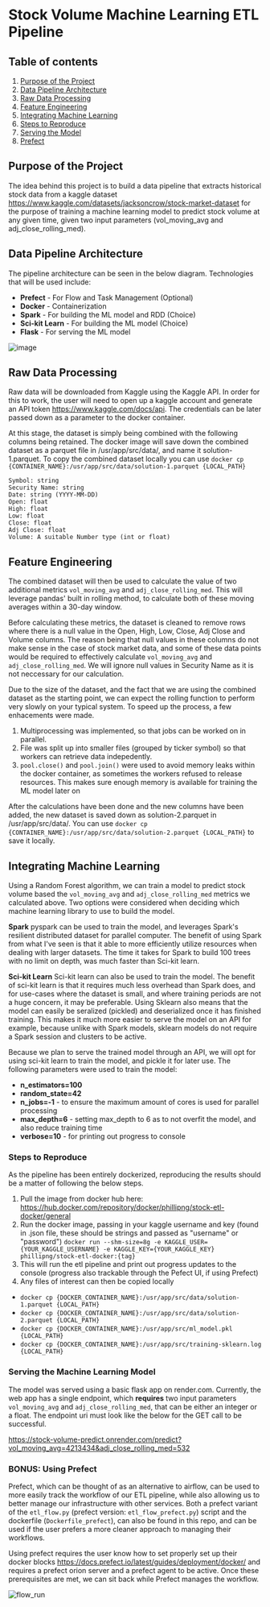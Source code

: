 # Stock Volume Machine Learning ETL Pipeline

## Table of contents
1. [Purpose of the Project](#purpose)
2. [Data Pipeline Architecture](#architecture)
3. [Raw Data Processing](#raw)
4. [Feature Engineering](#feat)
5. [Integrating Machine Learning](#ml)
6. [Steps to Reproduce](#repro)
7. [Serving the Model](#serve)
8. [Prefect](#prefect)

## Purpose of the Project <a name='purpose'></a>
The idea behind this project is to build a data pipeline that extracts historical stock data from a kaggle dataset https://www.kaggle.com/datasets/jacksoncrow/stock-market-dataset for the purpose of training a machine learning model to predict stock volume at any given time, given two input parameters (vol_moving_avg and adj_close_rolling_med).

## Data Pipeline Architecture <a name='architecture'></a>
The pipeline architecture can be seen in the below diagram. Technologies that will be used include:
* <b>Prefect</b> - For Flow and Task Management (Optional)
* <b>Docker</b> - Containerization
* <b>Spark</b> - For building the ML model and RDD (Choice)
* <b>Sci-kit Learn</b> - For building the ML model (Choice)
* <b>Flask</b> - For serving the ML model

![image](https://github.com/Phillip-N/de-work-sample/assets/10274304/0bbd1c3b-c574-488e-9848-638a7ac9ca7a)

## Raw Data Processing <a name='raw'></a>
Raw data will be downloaded from Kaggle using the Kaggle API. In order for this to work, the user will need to open up a kaggle account and generate an API token https://www.kaggle.com/docs/api. The credentials can be later passed down as a parameter to the docker container.

At this stage, the dataset is simply being combined with the following columns being retained. The docker image will save down the combined dataset as a parquet file in /usr/app/src/data/, and name it solution-1.parquet. To copy the combined dataset locally you can use `docker cp {CONTAINER_NAME}:/usr/app/src/data/solution-1.parquet {LOCAL_PATH}`
```
Symbol: string
Security Name: string
Date: string (YYYY-MM-DD)
Open: float
High: float
Low: float
Close: float
Adj Close: float
Volume: A suitable Number type (int or float)
```

## Feature Engineering <a name='feat'></a>
The combined dataset will then be used to calculate the value of two additional metrics `vol_moving_avg` and `adj_close_rolling_med`. This will leverage pandas' built in rolling method, to calculate both of these moving averages within a 30-day window.

Before calculating these metrics, the dataset is cleaned to remove rows where there is a null value in the Open, High, Low, Close, Adj Close and Volume columns. The reason being that null values in these columns do not make sense in the case of stock market data, and some of these data points would be required to effectively calculate `vol_moving_avg` and `adj_close_rolling_med`. We will ignore null values in Security Name as it is not neccessary for our calculation.

Due to the size of the dataset, and the fact that we are using the combined dataset as the starting point, we can expect the rolling function to perform very slowly on your typical system. To speed up the process, a few enhacements were made.
1. Multiprocessing was implemented, so that jobs can be worked on in parallel.
2. File was split up into smaller files (grouped by ticker symbol) so that workers can retrieve data indepedently.
3. `pool.close()` and `pool.join()` were used to avoid memory leaks within the docker container, as sometimes the workers refused to release resources. This makes sure enough memory is available for training the ML model later on

After the calculations have been done and the new columns have been added, the new dataset is saved down as solution-2.parquet in /usr/app/src/data/. You can use `docker cp {CONTAINER_NAME}:/usr/app/src/data/solution-2.parquet {LOCAL_PATH}` to save it locally.


## Integrating Machine Learning <a name='ml'></a>
Using a Random Forest algorithm, we can train a model to predict stock volume based the `vol_moving_avg` and `adj_close_rolling_med` metrics we calculated above. Two options were considered when deciding which machine learning library to use to build the model.

**Spark**
pyspark can be used to train the model, and leverages Spark's resilient distributed dataset for parallel computer. The benefit of using Spark from what I've seen is that it able to more efficiently utilize resources when dealing with larger datasets. The time it takes for Spark to build 100 trees with no limit on depth, was much faster than Sci-kit learn.

**Sci-kit Learn**
Sci-kit learn can also be used to train the model. The benefit of sci-kit learn is that it requires much less overhead than Spark does, and for use-cases where the dataset is small, and where training periods are not a huge concern, it may be preferable. Using Sklearn also means that the model can easily be seralized (pickled) and deserialized once it has finished training. This makes it much more easier to serve the model on an API for example, because unlike with Spark models, sklearn models do not require a Spark session and clusters to be active.

Because we plan to serve the trained model through an API, we will opt for using sci-kit learn to train the model, and pickle it for later use. The following parameters were used to train the model:
* <b>n_estimators=100</b>
* <b>random_state=42</b>
* <b>n_jobs=-1</b> - to ensure the maximum amount of cores is used for parallel processing
* <b>max_depth=6</b> - setting max_depth to 6 as to not overfit the model, and also reduce training time
* <b>verbose=10</b> - for printing out progress to console

### Steps to Reproduce <a name='repro'></a>
As the pipeline has been entirely dockerized, reproducing the results should be a matter of following the below steps.

1. Pull the image from docker hub here: https://hub.docker.com/repository/docker/phillipng/stock-etl-docker/general
2. Run the docker image, passing in your kaggle username and key (found in .json file, these should be strings and passed as "username" or "password") `docker run --shm-size=8g -e KAGGLE_USER={YOUR_KAGGLE_USERNAME} -e KAGGLE_KEY={YOUR_KAGGLE_KEY} phillipng/stock-etl-docker:{tag}`
3. This will run the etl pipeline and print out progress updates to the console (progress also trackable through the Pefect UI, if using Prefect)
4. Any files of interest can then be copied locally
  * `docker cp {DOCKER_CONTAINER_NAME}:/usr/app/src/data/solution-1.parquet {LOCAL_PATH}`
  * `docker cp {DOCKER_CONTAINER_NAME}:/usr/app/src/data/solution-2.parquet {LOCAL_PATH}`
  * `docker cp {DOCKER_CONTAINER_NAME}:/usr/app/src/ml_model.pkl {LOCAL_PATH}`
  * `docker cp {DOCKER_CONTAINER_NAME}:/usr/app/src/training-sklearn.log {LOCAL_PATH}`

### Serving the Machine Learning Model <a name='serve'></a>
The model was served using a basic flask app on render.com. Currently, the web app has a single endpoint, which **requires** two input parameters `vol_moving_avg` and `adj_close_rolling_med`, that can be either an integer or a float. The endpoint uri must look like the below for the GET call to be successful. 

https://stock-volume-predict.onrender.com/predict?vol_moving_avg=4213434&adj_close_rolling_med=532

### BONUS: Using Prefect <a name='prefect'></a>
Prefect, which can be thought of as an alternative to airflow, can be used to more easily track the workflow of our ETL pipeline, while also allowing us to better manage our infrastructure with other services. Both a prefect variant of the `etl_flow.py` (prefect version: `etl_flow_prefect.py`) script and the dockerfile (`Dockerfile_prefect`), can also be found in this repo, and can be used if the user prefers a more cleaner approach to managing their workflows.

Using prefect requires the user know how to set properly set up their docker blocks https://docs.prefect.io/latest/guides/deployment/docker/ and requires a prefect orion server and a prefect agent to be active. Once these prerequisites are met, we can sit back while Prefect manages the workflow.

![flow_run](https://github.com/Phillip-N/de-work-sample/assets/10274304/957ba4b5-2248-4312-bd92-cf426eb67c81)




